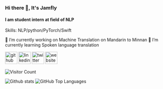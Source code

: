 ### Hi there 👋, It's Jamfly
#### I am student intern at field of NLP

Skills: NLP/python/PyTorch/Swift

🔭 I’m currently working on Machine Translation on Mandarin to Minnan 🌱 I’m currently learning Spoken language translation

[<img src='https://cdn.jsdelivr.net/npm/simple-icons@3.0.1/icons/github.svg' alt='github' height='40'>](https://github.com/jamfly)  [<img src='https://cdn.jsdelivr.net/npm/simple-icons@3.0.1/icons/linkedin.svg' alt='linkedin' height='40'>](https://www.linkedin.com/in/鄭耀飛/)  [<img src='https://cdn.jsdelivr.net/npm/simple-icons@3.0.1/icons/twitter.svg' alt='twitter' height='40'>](https://twitter.com/jamfly37)  [<img src='https://cdn.jsdelivr.net/npm/simple-icons@3.0.1/icons/icloud.svg' alt='website' height='40'>](https://jamfly.github.io/)  

![Visitor Count](https://profile-counter.glitch.me/ra1028/count.svg)

![Github stats](https://github-readme-stats.vercel.app/api?username=jamfly&show_icons=true)
![GitHub Top Languages](https://github-readme-stats.vercel.app/api/top-langs/?username=ra1028&layout=compact)
